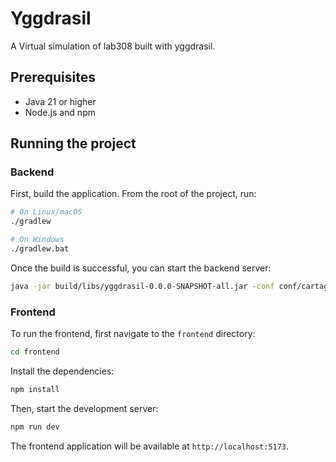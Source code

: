 # Yggdrasil

A Virtual simulation of lab308 built with yggdrasil.

## Prerequisites

- Java 21 or higher
- Node.js and npm

## Running the project

### Backend

First, build the application. From the root of the project, run:
```bash
# On Linux/macOS
./gradlew

# On Windows
./gradlew.bat
```

Once the build is successful, you can start the backend server:
```bash
java -jar build/libs/yggdrasil-0.0.0-SNAPSHOT-all.jar -conf conf/cartago_config_light308.json
```

### Frontend

To run the frontend, first navigate to the `frontend` directory:
```bash
cd frontend
```

Install the dependencies:
```bash
npm install
```

Then, start the development server:
```bash
npm run dev
```

The frontend application will be available at `http://localhost:5173`.
